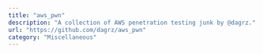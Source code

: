```yaml
---
title: "aws_pwn"
description: "A collection of AWS penetration testing junk by @dagrz."
url: "https://github.com/dagrz/aws_pwn"
category: "Miscellaneous"
---
```


